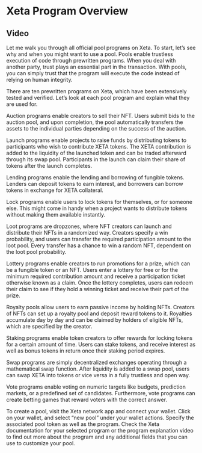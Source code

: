 # Xeta Program Overview

## Video
Let me walk you through all official pool programs on Xeta. To start, let’s see why and when you might want to use a pool. Pools enable trustless execution of code through prewritten programs. When you deal with another party, trust plays an essential part in the transaction. With pools, you can simply trust that the program will execute the code instead of relying on human integrity.

There are ten prewritten programs on Xeta, which have been extensively tested and verified. Let’s look at each pool program and explain what they are used for.

Auction programs enable creators to sell their NFT. Users submit bids to the auction pool, and upon completion, the pool automatically transfers the assets to the individual parties depending on the success of the auction.

Launch programs enable projects to raise funds by distributing tokens to participants who wish to contribute XETA tokens. The XETA contribution is added to the liquidity of the launched token and can be traded afterward through its swap pool. Participants in the launch can claim their share of tokens after the launch completes.

Lending programs enable the lending and borrowing of fungible tokens. Lenders can deposit tokens to earn interest, and borrowers can borrow tokens in exchange for XETA collateral.

Lock programs enable users to lock tokens for themselves, or for someone else. This might come in handy when a project wants to distribute tokens without making them available instantly.

Loot programs are dropzones, where NFT creators can launch and distribute their NFTs in a randomized way. Creators specify a win probability, and users can transfer the required participation amount to the loot pool. Every transfer has a chance to win a random NFT, dependent on the loot pool probability.

Lottery programs enable creators to run promotions for a prize, which can be a fungible token or an NFT. Users enter a lottery for free or for the minimum required contribution amount and receive a participation ticket otherwise known as a claim. Once the lottery completes, users can redeem their claim to see if they hold a winning ticket and receive their part of the prize.

Royalty pools allow users to earn passive income by holding NFTs. Creators of NFTs can set up a royalty pool and deposit reward tokens to it. Royalties accumulate day by day and can be claimed by holders of eligible NFTs, which are specified by the creator.

Staking programs enable token creators to offer rewards for locking tokens for a certain amount of time. Users can stake tokens, and receive interest as well as bonus tokens in return once their staking period expires.

Swap programs are simply decentralized exchanges operating through a mathematical swap function. After liquidity is added to a swap pool, users can swap XETA into tokens or vice versa in a fully trustless and open way.

Vote programs enable voting on numeric targets like budgets, prediction markets, or a predefined set of candidates. Furthermore, vote programs can create betting games that reward voters with the correct answer.

To create a pool, visit the Xeta network app and connect your wallet. Click on your wallet, and select “new pool” under your wallet actions. Specify the associated pool token as well as the program. Check the Xeta documentation for your selected program or the program explanation video to find out more about the program and any additional fields that you can use to customize your pool.